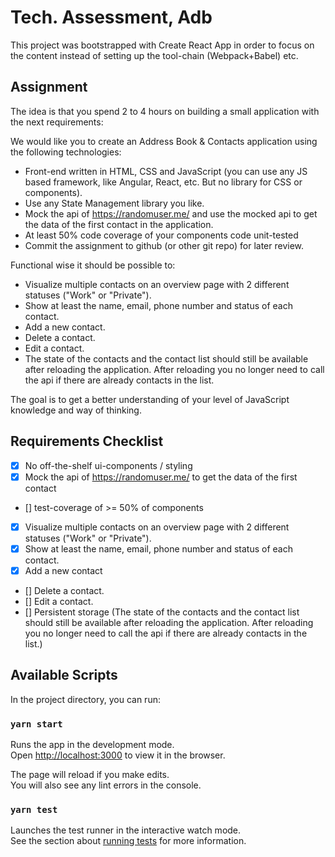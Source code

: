 # Tech. Assessment, Adb

This project was bootstrapped with Create React App in order to focus on the content instead of setting up the tool-chain (Webpack+Babel) etc.

## Assignment

The idea is that you spend 2 to 4 hours on building a small application with the next requirements:

We would like you to create an Address Book & Contacts application using the following technologies:

- Front-end written in HTML, CSS and JavaScript (you can use any JS based framework, like Angular, React, etc. But no library for CSS or components).
- Use any State Management library you like.
- Mock the api of https://randomuser.me/ and use the mocked api to get the data of the first contact in the application.
- At least 50% code coverage of your components code unit-tested
- Commit the assignment to github (or other git repo) for later review.

Functional wise it should be possible to:

- Visualize multiple contacts on an overview page with 2 different statuses ("Work" or "Private").
- Show at least the name, email, phone number and status of each contact.
- Add a new contact.
- Delete a contact.
- Edit a contact.
- The state of the contacts and the contact list should still be available after reloading the application. After reloading you no longer need to call the api if there are already contacts in the list.

The goal is to get a better understanding of your level of JavaScript knowledge and way of thinking.

## Requirements Checklist

- [x] No off-the-shelf ui-components / styling
- [x] Mock the api of https://randomuser.me/ to get the data of the first contact
- [] test-coverage of >= 50% of components
- [x] Visualize multiple contacts on an overview page with 2 different statuses ("Work" or "Private").
- [x] Show at least the name, email, phone number and status of each contact.
- [x] Add a new contact
- [] Delete a contact.
- [] Edit a contact.
- [] Persistent storage (The state of the contacts and the contact list should still be available after reloading the application. After reloading you no longer need to call the api if there are already contacts in the list.)

## Available Scripts

In the project directory, you can run:

### `yarn start`

Runs the app in the development mode.\
Open [http://localhost:3000](http://localhost:3000) to view it in the browser.

The page will reload if you make edits.\
You will also see any lint errors in the console.

### `yarn test`

Launches the test runner in the interactive watch mode.\
See the section about [running tests](https://facebook.github.io/create-react-app/docs/running-tests) for more information.
